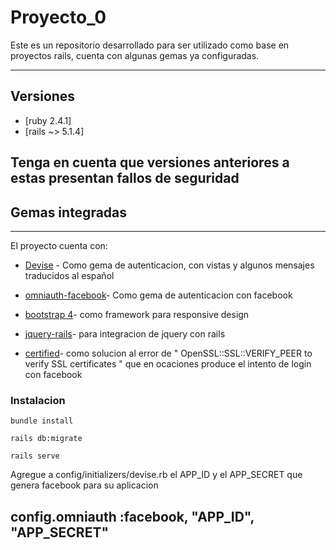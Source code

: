 # Proyecto_0

Este es un repositorio desarrollado para ser utilizado como base en   proyectos rails, cuenta  con algunas gemas ya configuradas.

-------------------------------

## Versiones 

+ [ruby 2.4.1]
+ [rails ~> 5.1.4]

Tenga en cuenta que versiones anteriores a estas  presentan fallos de seguridad
-----------------------------------------------



## Gemas integradas
------------------------
El proyecto cuenta con:

+ [Devise](https://github.com/plataformatec/devise) - Como gema de autenticacion, con vistas y algunos mensajes traducidos al español

+ [omniauth-facebook](https://github.com/mkdynamic/omniauth-facebook)- Como gema de autenticacion con facebook

+ [bootstrap 4](https://github.com/twbs/bootstrap-rubygem)- como framework para responsive design

+ [jquery-rails](https://github.com/rails/jquery-rails)- para integracion de jquery con rails

+ [certified](https://github.com/stevegraham/certified)- como solucion al error de " OpenSSL::SSL::VERIFY_PEER to verify SSL certificates " que en ocaciones produce el intento de login con facebook




### Instalacion

````````````````````````
bundle install
````````````````````````


````````````````````````
rails db:migrate
````````````````````````


````````````````````````
rails serve
````````````````````````


Agregue a config/initializers/devise.rb el APP_ID y el APP_SECRET que genera facebook para su aplicacion 

config.omniauth :facebook, "APP_ID", "APP_SECRET" 
--------------------------------------------


